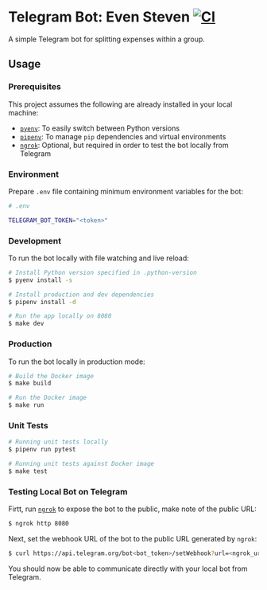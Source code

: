# Telegram Bot: Even Steven [![CI](https://github.com/andrewscwei/telegram-bot-even-steven/workflows/CI/badge.svg?branch=master)](https://github.com/andrewscwei/telegram-bot-even-steven/actions/workflows/ci.yml?query=branch%3Amaster)

A simple Telegram bot for splitting expenses within a group.

## Usage

### Prerequisites

This project assumes the following are already installed in your local machine:
- [`pyenv`](https://github.com/pyenv/pyenv): To easily switch between Python versions
- [`pipenv`](https://pipenv.pypa.io/en/latest/): To manage `pip` dependencies and virtual environments
- [`ngrok`](https://ngrok.com/download): Optional, but required in order to test the bot locally from Telegram

### Environment

Prepare `.env` file containing minimum environment variables for the bot:

```sh
# .env

TELEGRAM_BOT_TOKEN="<token>"
```

### Development

To run the bot locally with file watching and live reload:

```sh
# Install Python version specified in .python-version
$ pyenv install -s

# Install production and dev dependencies
$ pipenv install -d

# Run the app locally on 8080
$ make dev
```

### Production

To run the bot locally in production mode:

```sh
# Build the Docker image
$ make build

# Run the Docker image
$ make run
```

### Unit Tests

```sh
# Running unit tests locally
$ pipenv run pytest

# Running unit tests against Docker image
$ make test
```

### Testing Local Bot on Telegram

Firtt, run [`ngrok`](https://ngrok.com/download) to expose the bot to the public, make note of the public URL:

```sh
$ ngrok http 8080
```

Next, set the webhook URL of the bot to the public URL generated by `ngrok`:

```sh
$ curl https://api.telegram.org/bot<bot_token>/setWebhook?url=<ngrok_url>
```

You should now be able to communicate directly with your local bot from Telegram.
